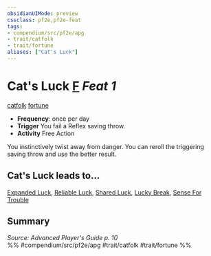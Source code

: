 ```yaml
---
obsidianUIMode: preview
cssclass: pf2e,pf2e-feat
tags:
- compendium/src/pf2e/apg
- trait/catfolk
- trait/fortune
aliases: ["Cat's Luck"]
---
```

# Cat's Luck  [F](/rules/core-rulebook/chapter-9-playing-the-game.md#Actions "Free Action") *Feat 1*  
[catfolk](/rules/traits/catfolk-b1.md)  [fortune](/rules/traits/fortune.md)  

- **Frequency**: once per day
- **Trigger** You fail a Reflex saving throw.
- **Activity** Free Action

You instinctively twist away from danger. You can reroll the triggering saving throw and use the better result.

## Cat's Luck leads to...

[Expanded Luck](/compendium/feats/expanded-luck-apg.md), [Reliable Luck](/compendium/feats/reliable-luck-apg.md), [Shared Luck](/compendium/feats/shared-luck-apg.md), [Lucky Break](/compendium/feats/lucky-break-loag.md), [Sense For Trouble](/compendium/feats/sense-for-trouble-loag.md)

## Summary

*Source: Advanced Player's Guide p. 10*  
%% #compendium/src/pf2e/apg #trait/catfolk #trait/fortune %%